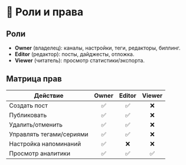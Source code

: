 # 👥 Роли и права

## Роли
- **Owner** (владелец): каналы, настройки, теги, редакторы, биллинг.
- **Editor** (редактор): посты, дайджесты, отложка.
- **Viewer** (читатель): просмотр статистики/экспорта.

## Матрица прав
| Действие                | Owner | Editor | Viewer |
|-------------------------|:-----:|:------:|:------:|
| Создать пост            |  ✅   |   ✅   |   ❌   |
| Публиковать             |  ✅   |   ✅   |   ❌   |
| Удалить/отменить        |  ✅   |   ✅   |   ❌   |
| Управлять тегами/сериями|  ✅   |   ✅   |   ❌   |
| Настройка напоминаний   |  ✅   |   ❌   |   ❌   |
| Просмотр аналитики      |  ✅   |   ✅   |   ✅   |
